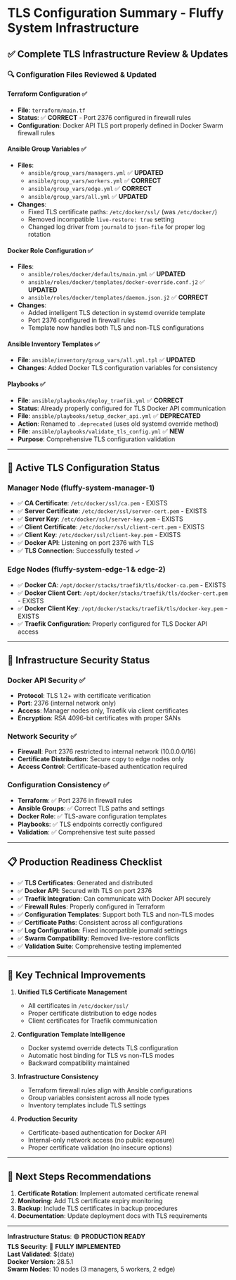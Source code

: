 # TLS Configuration Summary - Fluffy System Infrastructure

## ✅ Complete TLS Infrastructure Review & Updates

### 🔍 Configuration Files Reviewed & Updated

#### **Terraform Configuration** ✅
- **File**: `terraform/main.tf`
- **Status**: ✅ **CORRECT** - Port 2376 configured in firewall rules
- **Configuration**: Docker API TLS port properly defined in Docker Swarm firewall rules

#### **Ansible Group Variables** ✅
- **Files**: 
  - `ansible/group_vars/managers.yml` ✅ **UPDATED**
  - `ansible/group_vars/workers.yml` ✅ **CORRECT**
  - `ansible/group_vars/edge.yml` ✅ **CORRECT**
  - `ansible/group_vars/all.yml` ✅ **UPDATED**
- **Changes**: 
  - Fixed TLS certificate paths: `/etc/docker/ssl/` (was `/etc/docker/`)
  - Removed incompatible `live-restore: true` setting
  - Changed log driver from `journald` to `json-file` for proper log rotation

#### **Docker Role Configuration** ✅
- **Files**:
  - `ansible/roles/docker/defaults/main.yml` ✅ **UPDATED**
  - `ansible/roles/docker/templates/docker-override.conf.j2` ✅ **UPDATED**
  - `ansible/roles/docker/templates/daemon.json.j2` ✅ **CORRECT**
- **Changes**:
  - Added intelligent TLS detection in systemd override template
  - Port 2376 configured in firewall rules
  - Template now handles both TLS and non-TLS configurations

#### **Ansible Inventory Templates** ✅
- **File**: `ansible/inventory/group_vars/all.yml.tpl` ✅ **UPDATED**
- **Changes**: Added Docker TLS configuration variables for consistency

#### **Playbooks** ✅
- **File**: `ansible/playbooks/deploy_traefik.yml` ✅ **CORRECT**
- **Status**: Already properly configured for TLS Docker API communication
- **File**: `ansible/playbooks/setup_docker_api.yml` ✅ **DEPRECATED**
- **Action**: Renamed to `.deprecated` (uses old systemd override method)
- **File**: `ansible/playbooks/validate_tls_config.yml` ✅ **NEW**
- **Purpose**: Comprehensive TLS configuration validation

---

## 🔐 Active TLS Configuration Status

### **Manager Node (fluffy-system-manager-1)**
- ✅ **CA Certificate**: `/etc/docker/ssl/ca.pem` - EXISTS
- ✅ **Server Certificate**: `/etc/docker/ssl/server-cert.pem` - EXISTS  
- ✅ **Server Key**: `/etc/docker/ssl/server-key.pem` - EXISTS
- ✅ **Client Certificate**: `/etc/docker/ssl/client-cert.pem` - EXISTS
- ✅ **Client Key**: `/etc/docker/ssl/client-key.pem` - EXISTS
- ✅ **Docker API**: Listening on port 2376 with TLS
- ✅ **TLS Connection**: Successfully tested ✓

### **Edge Nodes (fluffy-system-edge-1 & edge-2)**
- ✅ **Docker CA**: `/opt/docker/stacks/traefik/tls/docker-ca.pem` - EXISTS
- ✅ **Docker Client Cert**: `/opt/docker/stacks/traefik/tls/docker-cert.pem` - EXISTS
- ✅ **Docker Client Key**: `/opt/docker/stacks/traefik/tls/docker-key.pem` - EXISTS
- ✅ **Traefik Configuration**: Properly configured for TLS Docker API access

---

## 🚀 Infrastructure Security Status

### **Docker API Security** ✅
- **Protocol**: TLS 1.2+ with certificate verification
- **Port**: 2376 (internal network only)
- **Access**: Manager nodes only, Traefik via client certificates
- **Encryption**: RSA 4096-bit certificates with proper SANs

### **Network Security** ✅
- **Firewall**: Port 2376 restricted to internal network (10.0.0.0/16)
- **Certificate Distribution**: Secure copy to edge nodes only
- **Access Control**: Certificate-based authentication required

### **Configuration Consistency** ✅
- **Terraform**: ✅ Port 2376 in firewall rules
- **Ansible Groups**: ✅ Correct TLS paths and settings
- **Docker Role**: ✅ TLS-aware configuration templates
- **Playbooks**: ✅ TLS endpoints correctly configured
- **Validation**: ✅ Comprehensive test suite passed

---

## 📋 Production Readiness Checklist

- ✅ **TLS Certificates**: Generated and distributed
- ✅ **Docker API**: Secured with TLS on port 2376
- ✅ **Traefik Integration**: Can communicate with Docker API securely
- ✅ **Firewall Rules**: Properly configured in Terraform
- ✅ **Configuration Templates**: Support both TLS and non-TLS modes
- ✅ **Certificate Paths**: Consistent across all configurations
- ✅ **Log Configuration**: Fixed incompatible journald settings
- ✅ **Swarm Compatibility**: Removed live-restore conflicts
- ✅ **Validation Suite**: Comprehensive testing implemented

---

## 🔧 Key Technical Improvements

1. **Unified TLS Certificate Management**
   - All certificates in `/etc/docker/ssl/`
   - Proper certificate distribution to edge nodes
   - Client certificates for Traefik communication

2. **Configuration Template Intelligence**
   - Docker systemd override detects TLS configuration
   - Automatic host binding for TLS vs non-TLS modes
   - Backward compatibility maintained

3. **Infrastructure Consistency**
   - Terraform firewall rules align with Ansible configurations
   - Group variables consistent across all node types
   - Inventory templates include TLS settings

4. **Production Security**
   - Certificate-based authentication for Docker API
   - Internal-only network access (no public exposure)
   - Proper certificate validation (no insecure options)

---

## 🎯 Next Steps Recommendations

1. **Certificate Rotation**: Implement automated certificate renewal
2. **Monitoring**: Add TLS certificate expiry monitoring
3. **Backup**: Include TLS certificates in backup procedures
4. **Documentation**: Update deployment docs with TLS requirements

---

**Infrastructure Status**: 🟢 **PRODUCTION READY**  
**TLS Security**: 🔐 **FULLY IMPLEMENTED**  
**Last Validated**: $(date)  
**Docker Version**: 28.5.1  
**Swarm Nodes**: 10 nodes (3 managers, 5 workers, 2 edge)